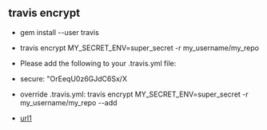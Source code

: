travis encrypt 
---
- gem install --user travis
- travis encrypt MY_SECRET_ENV=super_secret -r my_username/my_repo
- Please add the following to your .travis.yml file:
- secure: "OrEeqU0z6GJdC6Sx/X

- override .travis.yml: travis encrypt MY_SECRET_ENV=super_secret -r my_username/my_repo --add

- [url1](http://docs.travis-ci.com/user/encrypting-files/)
